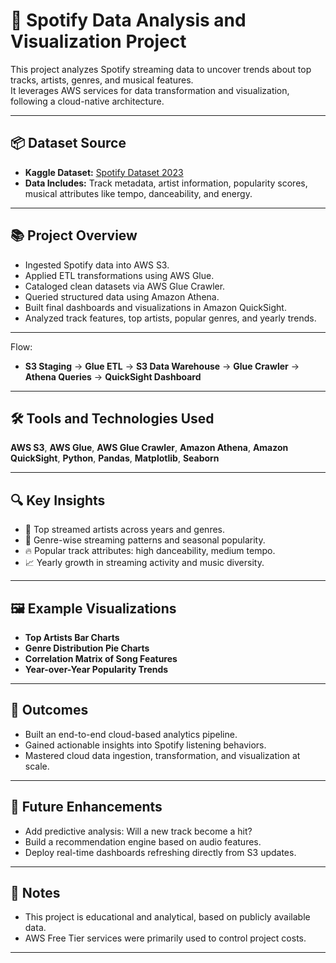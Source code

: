 
# 🎵 Spotify Data Analysis and Visualization Project

This project analyzes Spotify streaming data to uncover trends about top tracks, artists, genres, and musical features.  
It leverages AWS services for data transformation and visualization, following a cloud-native architecture.

---

## 📦 Dataset Source

- **Kaggle Dataset:** [Spotify Dataset 2023](https://www.kaggle.com/datasets/tonygordonjr/spotify-dataset-2023)
- **Data Includes:** Track metadata, artist information, popularity scores, musical attributes like tempo, danceability, and energy.

---

## 📚 Project Overview

- Ingested Spotify data into AWS S3.
- Applied ETL transformations using AWS Glue.
- Cataloged clean datasets via AWS Glue Crawler.
- Queried structured data using Amazon Athena.
- Built final dashboards and visualizations in Amazon QuickSight.
- Analyzed track features, top artists, popular genres, and yearly trends.

---

Flow:
- **S3 Staging** → **Glue ETL** → **S3 Data Warehouse** → **Glue Crawler** → **Athena Queries** → **QuickSight Dashboard**

---

## 🛠️ Tools and Technologies Used

**AWS S3**, **AWS Glue**, **AWS Glue Crawler**, **Amazon Athena**, **Amazon QuickSight**, **Python**, **Pandas**, **Matplotlib**, **Seaborn**

---

## 🔍 Key Insights

- 🎤 Top streamed artists across years and genres.
- 🎵 Genre-wise streaming patterns and seasonal popularity.
- 🔥 Popular track attributes: high danceability, medium tempo.
- 📈 Yearly growth in streaming activity and music diversity.

---

## 🖼 Example Visualizations

- **Top Artists Bar Charts**
- **Genre Distribution Pie Charts**
- **Correlation Matrix of Song Features**
- **Year-over-Year Popularity Trends**

---

## 🚀 Outcomes

- Built an end-to-end cloud-based analytics pipeline.
- Gained actionable insights into Spotify listening behaviors.
- Mastered cloud data ingestion, transformation, and visualization at scale.

---

## 📌 Future Enhancements

- Add predictive analysis: Will a new track become a hit?
- Build a recommendation engine based on audio features.
- Deploy real-time dashboards refreshing directly from S3 updates.

---

## 📑 Notes

- This project is educational and analytical, based on publicly available data.
- AWS Free Tier services were primarily used to control project costs.

---
